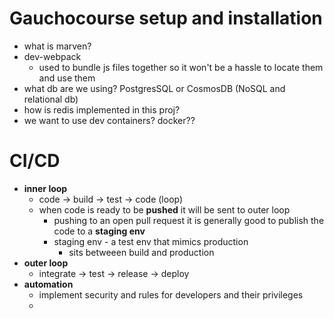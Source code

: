# Gauchocourse setup and installation
- what is marven?
- dev-webpack
	- used to bundle js files together so it won't be a hassle to locate them and use them
- what db are we using? PostgresSQL or CosmosDB (NoSQL and relational db)
- how is redis implemented in this proj?
- we want to use dev containers? docker??

# CI/CD
- **inner loop**
	- code -> build -> test -> code (loop)
	- when code is ready to be **pushed** it will be sent to outer loop
		- pushing to an open pull request it is generally good to publish the code to a **staging env**
		- staging env - a test env that mimics production 
			- sits betweeen build and production
- **outer loop**
	- integrate -> test -> release -> deploy 
- **automation**
	- implement security and rules for developers and their privileges
	- 
